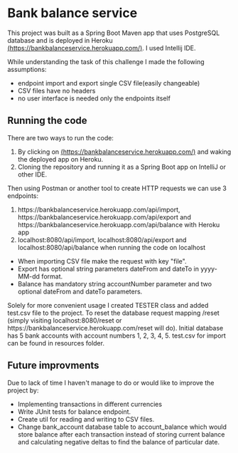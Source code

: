 # Bank balance service
This project was built as a Spring Boot Maven app that uses PostgreSQL database and is deployed in Heroku [(https://bankbalanceservice.herokuapp.com/)](https://bankbalanceservice.herokuapp.com/). I used Intellij IDE.

While understanding the task of this challenge I made the following assumptions: 
* endpoint import and export single CSV file(easily changeable)
* CSV files have no headers
* no user interface is needed only the endpoints itself
## Running the code
There are two ways to run the code:
1. By clicking on [(https://bankbalanceservice.herokuapp.com/)](https://bankbalanceservice.herokuapp.com/) and waking the deployed app on Heroku.
2. Cloning the repository and running it as a Spring Boot app on IntelliJ or other IDE.

Then using Postman or another tool to create HTTP requests we can use 3 endpoints:
1. https://<span></span>bankbalanceservice.herokuapp.com/api/import, https://<span></span>bankbalanceservice.herokuapp.com/api/export and https://<span></span>bankbalanceservice.herokuapp.com/api/balance with Heroku app
2. localhost:8080/api/import, localhost:8080/api/export and localhost:8080/api/balance when running the code on localhost

* When importing CSV file make the request with key "file".
* Export has optional string parameters dateFrom and dateTo in yyyy-MM-dd format.
* Balance has mandatory string accountNumber parameter and two optional dateFrom and dateTo parameters.

Solely for more convenient  usage I created TESTER class and added test.csv file to the project.
To reset the database request mapping /reset (simply visiting localhost:8080/reset or https://<span></span>bankbalanceservice.herokuapp.com/reset will do). Initial database has 5 bank accounts with account numbers 1, 2, 3, 4, 5. test.csv for import can be found in resources folder.
## Future improvments
Due to lack of time I haven't manage to do or would like to improve the project by:
* Implementing transactions in different currencies
* Write JUnit tests for balance endpoint.
* Create util for reading and writing to CSV files.
* Change bank_account database table to account_balance which would store balance after each transaction instead of storing current balance and calculating negative deltas to find the balance of particular date.
